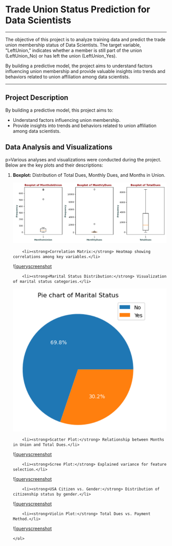 #  Trade Union Status Prediction for Data Scientists

---

<p>The objective of this project is to analyze training data and predict the trade union membership status of Data Scientists. The target variable, "LeftUnion," indicates whether a member is still part of the union (LeftUnion_No) or has left the union (LeftUnion_Yes).</p>

<p>By building a predictive model, the project aims to understand factors influencing union membership and provide valuable insights into trends and behaviors related to union affiliation among data scientists.</p>

---

<h2>Project Description</h2>
 <p>By building a predictive model, this project aims to:</p>
    <ul>
        <li>Understand factors influencing union membership.</li>
        <li>Provide insights into trends and behaviors related to union affiliation among data scientists.</li>
    </ul>

 <h2>Data Analysis and Visualizations</h2>
 p>Various analyses and visualizations were conducted during the project. Below are the key plots and their descriptions:</p>
    <ol>
        <li><strong>Boxplot:</strong> Distribution of Total Dues, Monthly Dues, and Months in Union.</li>
     
![queryscreenshot](https://github.com/sameena93/Trade-Union_Status-Prediction/blob/main/static/Boxplot%20of%20totaldues%2Cmonthlydues.png)
     
        <li><strong>Correlation Matrix:</strong> Heatmap showing correlations among key variables.</li>
        
![[queryscreenshot](https://github.com/sameena93/Trade-Union_Status-Prediction/blob/main/static/Correlation%20matrix%20heatmap.png)

        <li><strong>Marital Status Distribution:</strong> Visualization of marital status categories.</li>
        
![](https://github.com/sameena93/Trade-Union_Status-Prediction/blob/main/static/Marital%20status%20distributiondistri.png)

        <li><strong>Scatter Plot:</strong> Relationship between Months in Union and Total Dues.</li>
        
![[queryscreenshot](https://github.com/sameena93/Trade-Union_Status-Prediction/blob/main/static/scatter%20plot%20of%20monthly%20dues%20vs%20total%20dues%20in%20union.png)

        <li><strong>Scree Plot:</strong> Explained variance for feature selection.</li>
        
![[queryscreenshot](https://github.com/sameena93/Trade-Union_Status-Prediction/blob/main/static/Scree%20plot.png)

        <li><strong>USA Citizen vs. Gender:</strong> Distribution of citizenship status by gender.</li>
        
![[queryscreenshot](https://github.com/sameena93/Trade-Union_Status-Prediction/blob/main/static/uscetizen%20with%20gender.png)

        <li><strong>Violin Plot:</strong> Total Dues vs. Payment Method.</li>
        
![[queryscreenshot](https://github.com/sameena93/Trade-Union_Status-Prediction/blob/main/static/violin%20plot%20of%20total%20dues%20vs%20payment%20method.png)

    </ol>
